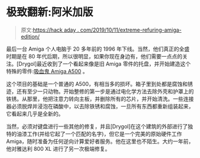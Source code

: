 # 极致翻新:阿米加版

> 原文:[https://hack aday . com/2019/10/11/extreme-refuring-amiga-edition/](https://hackaday.com/2019/10/11/extreme-refurbishing-amiga-edition/)

最后一台 Amiga 个人电脑于 20 多年前的 1996 年下线。当然，他们真正的全盛时期是在 80 年代后期，所以很明显，如果你现在身边有，他们需要一点点的关注。[Drygol]最近收到了一个看起来像是旧 Amiga 零件的托盘，并开始建造这个特殊的零件:[吸血鬼 Amiga A500](https://retrohax.net/extreme-refurbishing-episode-4-vampiric-amiga-500/) 。

这个项目的基础是一个普通的 A500，有相当多的损坏。箱子里到处都是腐蚀和锈迹，还有至少一只动物。开始整修的第一步是通过电化学方法去除外壳和护罩上的铁锈。从那里，他把注意力转向主板，并删除所有的芯片，并开始清洗。一些连接器必须脱焊并浸泡在磷酸中，以去除铁锈和腐蚀，一旦所有东西都重新组装起来，它看起来几乎是全新的。

当然，必须对键盘进行一些其他的修复，并且[Drygol]在这个建筑的外部进行了独特的油漆工作(并给它起了一个匹配的名字)，但它是一个完美的原始硬件工作 Amiga，随时准备为任何逆向计算爱好者服务。他在这里也不陌生。大约一年前，他对雅达利 800 XL 进行了另一次极端修复。